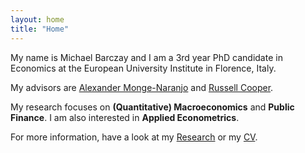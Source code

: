 ```yaml
---
layout: home
title: "Home"
---
```


My name is Michael Barczay and I am a 3rd year PhD candidate in Economics at the European University Institute in Florence, Italy.

My advisors are [Alexander Monge-Naranjo](https://www.eui.eu/people?id=alexander-monge-naranjo) and [Russell Cooper](https://www.eui.eu/people?id=russell-cooper).

My research focuses on **(Quantitative) Macroeconomics** and **Public Finance**. I am also interested in **Applied Econometrics**.

For more information, have a look at my [Research](https://michaelbarczay.com/research) or my [CV](/assets/CV_Barczay.pdf).

